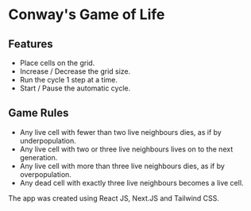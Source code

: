 # Conway's Game of Life

## Features
- Place cells on the grid.
- Increase / Decrease the grid size.
- Run the cycle 1 step at a time.
- Start / Pause the automatic cycle.

## Game Rules
- Any live cell with fewer than two live neighbours dies, as if by underpopulation.
- Any live cell with two or three live neighbours lives on to the next generation.
- Any live cell with more than three live neighbours dies, as if by overpopulation.
- Any dead cell with exactly three live neighbours becomes a live cell.

The app was created using React JS, Next.JS and Tailwind CSS.
